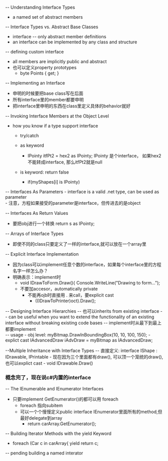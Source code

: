 -- Understanding Interface Types
  - a named set of abstract members

-- Interface Types vs. Abstract Base Classes
  - interface -- only abstract member definitions
  - an interface can be implemented by any class and structure 
  
-- defining custom interface 
  - all members are implicitly public and abstract 
  - 也可以定义property prototypes 
    - byte Points { get; }
    
-- Implementing an Interface
  - 申明的时候要把base class写在后面
  - 所有interface里的member都要申明
  - 把interface里申明的东西在class里定义具体的behavior就好  

-- Invoking Interface Members at the Object Level
  - how you know if a type support interface 
    - try/catch 
    
    - as keyword 
      - IPointy itfPt2 = hex2 as IPointy; IPointy 是个interface， 如果hex2不能转成interface, 那么itfPt2就是null
    
    - is keyword: return false 
      - if(myShapes[i] is IPointy)
    
-- Interfaces As Parameters
    - interface is a valid .net type, can be used as parameter    
    - 注意，方程如果接受的parameter是interface，但传进去的是object
    
-- Interfaces As Return Values
  - 要把obj进行一个转换 return s as IPointy;
    
-- Arrays of Interface Types
  - 即使不同的class只要定义了一样的interface,就可以放在一个array里 
    
-- Explicit Interface Implementation
  - 因为class可以implement任意个数的interface，如果每个interface里的方程名字一样怎么办？
  - 明确表示：implement时
    - void IDrawToForm.Draw(){
          Console.WriteLine("Drawing to form...");
    - 不要加accesor，automatically private 
      - 不能再ojb时直接用 . 来call，要explicit cast 
        - ((IDrawToPrinter)oct).Draw();
  
-- Designing Interface Hierarchies
  -- 也可以inherits from existing interface
  -- can be useful when you want to extend the functionality of an existing interface without breaking existing code bases
  -- implement时从最下到最上都要implement     
  -- usage
    - obj level: myBitmap.DrawInBoundingBox(10, 10, 100, 150);
    - explict cast IAdvancedDraw iAdvDraw = myBitmap as IAdvancedDraw;
            
--Multiple Inheritance with Interface Types
  -- 直接定义: interface IShape : IDrawable, IPrintable
    - 现在因为三个里面都有draw(), 可以顶一个笼统的draw(), 也可以explict cast 
      - void IDrawable.Draw()
    
### 概念完了，现在说c#内置的interface ###

-- The IEnumerable and IEnumerator Interfaces
  - 只要implement GetEnumerator()的都可以用 foreach 
    - foreach 指向subitem
    - 可以一个个慢慢定义public interface IEnumerator里面所有的method,但最好delegate到array
      - return carArray.GetEnumerator();
    
--  Building Iterator Methods with the yield Keyword
  - foreach (Car c in carArray{
      yield return c;
    

-- pending building a named interator
    
    
    
    
    
    
    
    
    
    
    
    
    
    
    
    
    
    
    
    
    
    
    
